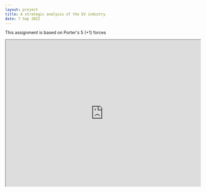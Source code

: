 ```yaml
---
layout: project
title: A strategic analysis of the EV industry
date: 7 Sep 2022
---
```


This assignment is based on Porter's 5 (+1) forces
<iframe src="https://drive.google.com/file/d/1AmJshnG-vMqM_84br5hNwa7p6i7KX5yh/preview" width="640" height="480" allow="autoplay"></iframe>